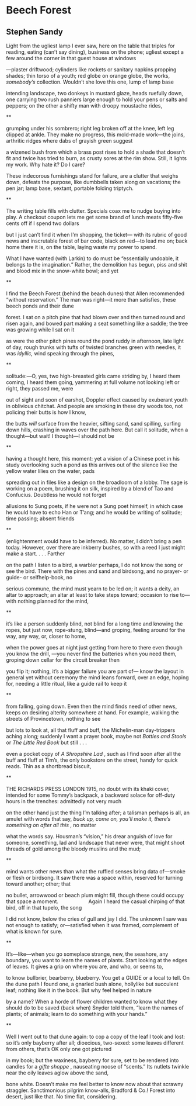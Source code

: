 # Beech Forest
## Stephen Sandy
Light from the ugliest lamp I ever saw, here
on the table that triples for reading, eating (can’t say
dining), business on the phone; ugliest except
a few around the corner in that guest house at windows

—plaster driftwood; cylinders like rockets or sanitary
napkins propping shades; thin torso of a youth;
red globe on orange globe, the works, _somebody’s_
collection. Wouldn’t she love this one, lump of lamp base

intending landscape, two donkeys in mustard glaze,
heads ruefully down, one carrying two rush panniers
large enough to hold your pens or salts and peppers; on
the other a shifty man with droopy moustache rides,

**

grumping under his sombrero; right leg broken
off at the knee, left leg clipped at ankle. They make
no progress, this mold-made work—the joins, arthritic
ridges where dabs of grayish green suggest

a wizened bush from which a brass post rises
to hold a shade that doesn’t fit and twice
has tried to burn, as crusty sores at the rim show.
Still, it lights my work. Why hate it? Do I care?

These indecorous furnishings stand for failure, are
a clutter that weighs down, defeats the purpose,
like dumbbells taken along on vacations; the pen jar;
lamp base, sextant, portable folding triptych.

**

The writing table fills with clutter. Specials
coax me to nudge buying into play. A checkout
coupon lets me get some brand of lunch meats
fifty-five cents off if I spend two dollars

but I just can’t find it when I’m shopping, the ticket—
with its rubric of good news and inscrutable forest
of bar code, black on red—to lead me on; back home
there it is, on the table, laying waste my power to spend.

What I have wanted (with Larkin) to do must be
“essentially undoable, it belongs to the imagination.”
Rather, the demolition has begun, piss and shit
and blood mix in the snow-white bowl; and yet

**

I find the Beech Forest (behind the beach
dunes) that Allen recommended “without
reservation.” The man was right—it more
than satisfies, these beech ponds and their dune

forest. I sat on a pitch pine that had blown
over and then turned round and risen again,
and bowed part making a seat something like
a saddle; the tree was growing while I sat on it

as were the other pitch pines round the pond ruddy
in afternoon, late light of day, rough trunks
with tufts of twisted branches green with needles,
it was _idyllic,_ wind speaking through the pines,

**

solitude:—O, yes, two high-breasted girls
came striding by, I heard them coming, I
heard them going, yammering at full volume
not looking left or right, they passed me, were

out of sight and soon of earshot, Doppler effect
caused by exuberant youth in oblivious chitchat.
And people are smoking in these dry woods too,
not policing their butts is how I know,

the butts _will_ surface from the heavier, sifting sand,
sand spilling, surfing down hills, crashing in waves
over the path here. But call it solitude,
when a thought—but wait! I thought—I should not be

**

having a thought here, this moment: yet a vision
of a Chinese poet in his study overlooking
such a pond as this arrives out of the silence
like the yellow water lilies on the water, pads

spreading out in files like a design on the broadloom
of a lobby. The sage is working on a poem, brushing it
on silk, inspired by a blend of Tao and
Confucius. Doubtless he would not forget

allusions to Sung poets, if he were not
a Sung poet himself, in which case he would have to
echo Han or T’ang; and he would be writing
of solitude; time passing; absent friends

**

(enlightenment would have to be inferred).
No matter, I didn’t bring a pen today.
However, over there are inkberry bushes, so
with a reed I just might make a start. . . . Farther

on the path I listen to a bird, a warbler perhaps,
I do not know the song or see the bird.
There with the pines and sand and birdsong, and no
prayer- or guide- or selfhelp-book, no

serious commune, the mind must yearn to be
led on; it wants a deity, an altar to approach;
an altar at least to take steps toward; occasion
to rise to—with nothing planned for the mind,

**

it’s like a person suddenly blind, not blind
for a long time and knowing the ropes, but just
now, rope-stung, blind—and groping, feeling around
for the way, any way, or, closer to home,

when the power goes at night just getting from
here to there even though you know the drill,
—you never find the batteries when you need them,
groping down cellar for the circuit breaker then

you flip it; nothing, it’s a bigger failure you are part of—
know the layout in general yet without ceremony
the mind leans forward, over an edge, hoping for,
needing a little ritual, like a guide rail to keep it

**

from falling, going down. Even then the mind
finds need of other news, keeps on desiring
alterity somewhere at hand. For example,
walking the streets of Provincetown, nothing to see

but lots to look at, all that fluff and buff,
the Michelin-man day-trippers aching along;
suddenly I want a prayer book, maybe not
 _Bottles and Stools_ or _The Little Red Book_ but still . . .

even a pocket copy of _A Shropshire Lad_ ,
such as I find soon after all the buff and fluff
at Tim’s, the only bookstore on the street,
handy for quick reads. Thin as a shortbread biscuit,

**

THE RICHARDS PRESS LONDON 1915, no doubt
with its khaki cover, intended for some Tommy’s
backpack, a backward solace for off-duty hours
in the trenches: admittedly not very much

on the other hand just the thing I’m talking after;
a talisman perhaps is all, an amulet
with words that say, _buck up, come on, you’ll make it,_
 _there’s something on after all this_ , no matter

what the words say. Housman’s “vision,” his drear
anguish of love for someone, something, lad
and landscape that never were, that might shoot threads
of gold among the bloody muslins and the mud;

**

mind wants other news than what the ruffled senses
bring data of—smoke or flesh or birdsong.
It saw there was a space within, reserved
for turning toward another; other; that

no bullet, arrowwood or beach plum might
fill, though these could occupy that space
a moment.
                    Again I heard the casual chirping
of that bird, off in that tupelo, the song

I did not know, below the cries of gull
and jay I did. The unknown I saw was not
enough to satisfy; or—satisfied when it
was framed, complement of what is known for sure.

**

It’s—like—when you go someplace strange, new,
the seashore, any boundary, you want to learn the names
of plants. Start looking at the edges of leaves. It gives
a grip on where you are, and who, or seems to,

to know bullbrier, bearberry, blueberry. You get a GUIDE
or a local to tell. On the dune path I found one, a gnarled
bush alone, hollylike but succulent leaf; nothing
like it in the book. But why feel helped in nature

by a name? When a horde of flower children wanted
to know what they should do to be saved (back when)
Snyder told them, “learn the names of plants;
of animals; learn to do something with your hands.”

**

Well I went out to that dune again: to cop a copy
of the leaf I took and lost: so it’s only bayberry
after all; dioecious, two-sexed: some leaves different
from others, that’s OK only one got pictured

in my book; but the waxiness, bayberry for sure, set
to be rendered into candles for a _gifte shoppe_ ,
nauseating noose of “scents.” Its nutlets twinkle
near the oily leaves aglow above the sand,

bone white. Doesn’t make me feel better to know now
about that scrawny straggler. Sanctimonious
pilgrim know-alls, Bradford & Co.! Forest
into desert, just like that. No time flat, considering.